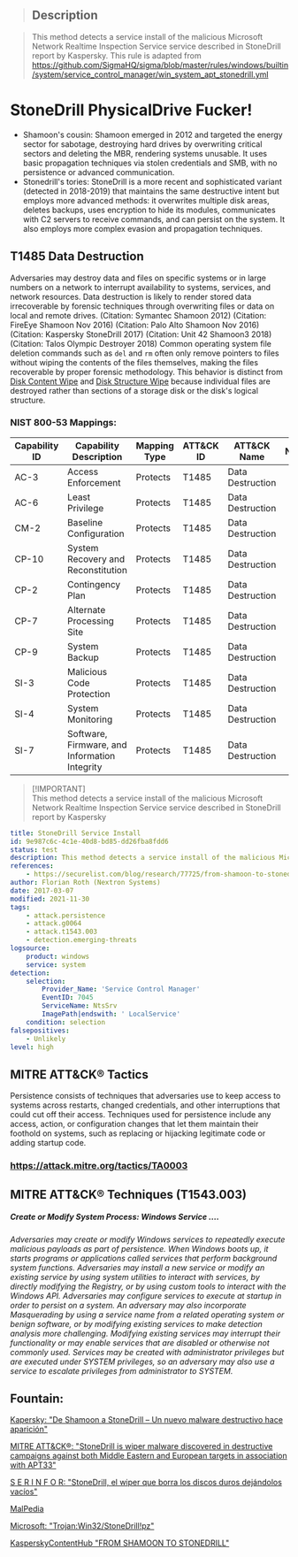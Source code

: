 > ## Description

> This method detects a service install of the malicious Microsoft Network Realtime Inspection Service service described in StoneDrill report by Kaspersky. This rule is adapted from https://github.com/SigmaHQ/sigma/blob/master/rules/windows/builtin/system/service_control_manager/win_system_apt_stonedrill.yml

# StoneDrill PhysicalDrive Fucker!
- Shamoon's cousin: Shamoon emerged in 2012 and targeted the energy sector for sabotage, destroying hard drives by overwriting critical sectors and deleting the MBR, rendering systems unusable. It uses basic propagation techniques via stolen credentials and SMB, with no persistence or advanced communication.
- Stonedrill's tories: StoneDrill is a more recent and sophisticated variant (detected in 2018-2019) that maintains the same destructive intent but employs more advanced methods: it overwrites multiple disk areas, deletes backups, uses encryption to hide its modules, communicates with C2 servers to receive commands, and can persist on the system. It also employs more complex evasion and propagation techniques.

## T1485 Data Destruction
Adversaries may destroy data and files on specific systems or in large numbers on
a network to interrupt availability to systems, services, and network resources.
Data destruction is likely to render stored data irrecoverable by forensic techniques
through overwriting files or data on local and remote drives.
(Citation: Symantec Shamoon 2012)
(Citation: FireEye Shamoon Nov 2016)
(Citation: Palo Alto Shamoon Nov 2016)
(Citation: Kaspersky StoneDrill 2017)
(Citation: Unit 42 Shamoon3 2018)
(Citation: Talos Olympic Destroyer 2018) 
Common operating system file deletion commands such as <code>del</code> and <code>rm</code>
often only remove pointers to files without wiping the contents of the files themselves,
making the files recoverable by proper forensic methodology. This behavior is distinct from
[Disk Content Wipe](https://attack.mitre.org/techniques/T1561/001/) and [Disk Structure Wipe](https://attack.mitre.org/techniques/T1561/002/) because individual files are destroyed rather than sections of a storage disk or the disk's logical structure.

### NIST 800-53 Mappings:
| Capability ID | Capability Description                       | Mapping Type | ATT&CK ID | ATT&CK Name      | Notes            |
|---------------|---------------------------------------------|--------------|-----------|------------------|------------------|
| AC-3          | Access Enforcement                          | Protects     | T1485     | Data Destruction |                  |
| AC-6          | Least Privilege                            | Protects     | T1485     | Data Destruction |                  |
| CM-2          | Baseline Configuration                     | Protects     | T1485     | Data Destruction |                  |
| CP-10         | System Recovery and Reconstitution        | Protects     | T1485     | Data Destruction |                  |
| CP-2          | Contingency Plan                           | Protects     | T1485     | Data Destruction |                  |
| CP-7          | Alternate Processing Site                  | Protects     | T1485     | Data Destruction |                  |
| CP-9          | System Backup                             | Protects     | T1485     | Data Destruction |                  |
| SI-3          | Malicious Code Protection                  | Protects     | T1485     | Data Destruction |                  |
| SI-4          | System Monitoring                         | Protects     | T1485     | Data Destruction |                  |
| SI-7          | Software, Firmware, and Information Integrity | Protects | T1485     | Data Destruction |                  |

> [!IMPORTANT]\
> This method detects a service install of the malicious Microsoft Network Realtime Inspection Service service described in StoneDrill report by Kaspersky

```yaml
title: StoneDrill Service Install
id: 9e987c6c-4c1e-40d8-bd85-dd26fba8fdd6
status: test
description: This method detects a service install of the malicious Microsoft Network Realtime Inspection Service service described in StoneDrill report by Kaspersky
references:
    - https://securelist.com/blog/research/77725/from-shamoon-to-stonedrill/
author: Florian Roth (Nextron Systems)
date: 2017-03-07
modified: 2021-11-30
tags:
    - attack.persistence
    - attack.g0064
    - attack.t1543.003
    - detection.emerging-threats
logsource:
    product: windows
    service: system
detection:
    selection:
        Provider_Name: 'Service Control Manager'
        EventID: 7045
        ServiceName: NtsSrv
        ImagePath|endswith: ' LocalService'
    condition: selection
falsepositives:
    - Unlikely
level: high
```

## MITRE ATT&CK® Tactics
Persistence consists of techniques that adversaries use to keep access to systems across restarts, changed credentials, and other interruptions that could cut off their access. Techniques used for persistence include any access, action, or configuration changes that let them maintain their foothold on systems, such as replacing or hijacking legitimate code or adding startup code.
### https://attack.mitre.org/tactics/TA0003

## MITRE ATT&CK® Techniques (T1543.003)
<h5 align="left">Create or Modify System Process: Windows Service ....</h5>

###

*Adversaries may create or modify Windows services to repeatedly execute malicious payloads as part of persistence. When Windows boots up, it starts programs or applications called services that perform background system functions. Adversaries may install a new service or modify an existing service by using system utilities to interact with services, by directly modifying the Registry, or by using custom tools to interact with the Windows API. Adversaries may configure services to execute at startup in order to persist on a system. An adversary may also incorporate Masquerading by using a service name from a related operating system or benign software, or by modifying existing services to make detection analysis more challenging. Modifying existing services may interrupt their functionality or may enable services that are disabled or otherwise not commonly used. Services may be created with administrator privileges but are executed under SYSTEM privileges, so an adversary may also use a service to escalate privileges from administrator to SYSTEM.*

## Fountain:
[Kapersky: "De Shamoon a StoneDrill – Un nuevo malware destructivo hace aparición"](https://www.kaspersky.es/about/press-releases/de-shamoon-a-stonedrill-un-nuevo-malware-destructivo-hace-aparicion)

[MITRE ATT&CK®: "StoneDrill is wiper malware discovered in destructive campaigns against both Middle Eastern and European targets in association with APT33"](https://attack.mitre.org/software/S0380/)

[S E R I N F O R: "StoneDrill, el wiper que borra los discos duros dejándolos vacíos"](https://www.serinfor.net/stonedrill-el-wiper-que-borra-los-discos-duros-dejandolos-vacios/)

[MalPedia](https://malpedia.caad.fkie.fraunhofer.de/details/win.stonedrill)

[Microsoft: "Trojan:Win32/StoneDrill!pz"](https://www.microsoft.com/en-us/wdsi/threats/malware-encyclopedia-description?Name=Trojan:Win32/StoneDrill!pz&ThreatID=2147894934)

[KasperskyContentHub "FROM SHAMOON TO STONEDRILL"](https://media.kasperskycontenthub.com/wp-content/uploads/sites/43/2018/03/07180722/Report_Shamoon_StoneDrill_final.pdf)
